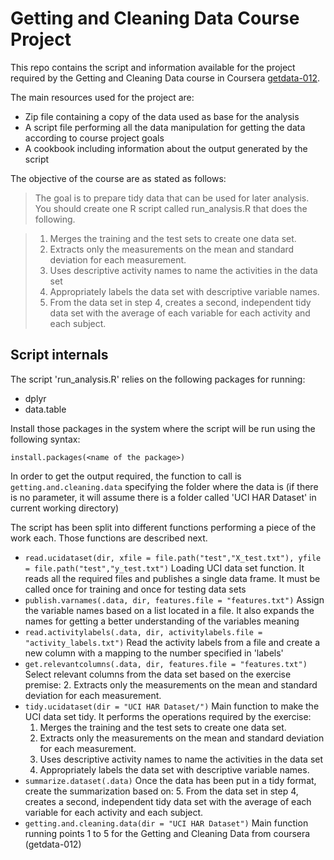 # Getting and Cleaning Data Course Project

This repo contains the script and information available for the project required by the Getting and Cleaning Data course in Coursera [getdata-012](https://class.coursera.org/getdata-012).

The main resources used for the project are:

* Zip file containing a copy of the data used as base for the analysis
* A script file performing all the data manipulation for getting the data according to course project goals
* A cookbook including information about the output generated by the script

The objective of the course are as stated as follows:

> The goal is to prepare tidy data that can be used for later analysis.
> You should create one R script called run_analysis.R that does the following. 

> 1. Merges the training and the test sets to create one data set.
> 2. Extracts only the measurements on the mean and standard deviation for each measurement. 
> 3. Uses descriptive activity names to name the activities in the data set
> 4. Appropriately labels the data set with descriptive variable names. 
> 5. From the data set in step 4, creates a second, independent tidy data set with the average of each variable for each activity and each subject.

## Script internals

The script 'run_analysis.R' relies on the following packages for running:

* dplyr
* data.table

Install those packages in the system where the script will be run using the following syntax:

```
install.packages(<name of the package>)
```

In order to get the output required, the function to call is `getting.and.cleaning.data` specifying the folder where the data is (if there is no parameter, it will assume there is a folder called 'UCI HAR Dataset' in current working directory)

The script has been split into different functions performing a piece of the work each. Those functions are described next.

* `read.ucidataset(dir, xfile = file.path("test","X_test.txt"), yfile = file.path("test","y_test.txt")` Loading UCI data set function. It reads all the required files and publishes a single data frame. It must be called once for training and once for testing data sets
* `publish.varnames(.data, dir, features.file = "features.txt")` Assign the variable names based on a list located in a file. It also expands the names for getting a better understanding of the variables meaning
* `read.activitylabels(.data, dir, activitylabels.file = "activity_labels.txt")` Read the activity labels from a file and create a new column with a mapping to the number specified in 'labels'
* `get.relevantcolumns(.data, dir, features.file = "features.txt")` Select relevant columns from the data set based on the exercise premise:
    2. Extracts only the measurements on the mean and standard deviation for each measurement.
* `tidy.ucidataset(dir = "UCI HAR Dataset/")` Main function to make the UCI data set tidy. It performs the operations required by the exercise:
    1. Merges the training and the test sets to create one data set.
    2. Extracts only the measurements on the mean and standard deviation for each measurement. 
    3. Uses descriptive activity names to name the activities in the data set
    4. Appropriately labels the data set with descriptive variable names.
* `summarize.dataset(.data)` Once the data has been put in a tidy format, create the summarization based on:
    5. From the data set in step 4, creates a second, independent tidy data set with the average of each variable for each activity and each subject.
* `getting.and.cleaning.data(dir = "UCI HAR Dataset")` Main function running points 1 to 5 for the Getting and Cleaning Data from coursera (getdata-012)